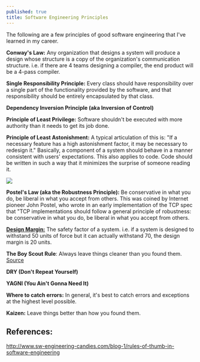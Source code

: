 ```yaml
---
published: true
title: Software Engineering Principles
---
```

The following are a few principles of good software engineering that I've learned in my career.

**Conway's Law:** Any organization that designs a system will produce a design whose structure is a copy of the organization's communication structure. i.e. if there are 4 teams designing a compiler, the end product will be a 4-pass compiler.

**Single Responsibility Principle:** Every class should have responsibility over a single part of the functionality provided by the software, and that responsibility should be entirely encapsulated by that class.

**Dependency Inversion Principle (aka Inversion of Control)**

**Principle of Least Privilege:** Software shouldn't be executed with more authority than it needs to get its job done.

**Principle of Least Astonishment:** A typical articulation of this is: "If a necessary feature has a high astonishment factor, it may be necessary to redesign it." Basically, a component of a system should behave in a manner consistent with users' expectations. This also applies to code. Code should be written in such a way that it minimizes the surprise of someone reading it.

![]({{site.cdn_path}}/2017/09/15/wtf.png)

**Postel's Law (aka the Robustness Principle):** Be conservative in what you do, be liberal in what you accept from others. This was coined by Internet pioneer John Postel, who wrote in an early implementation of the TCP spec that "TCP implementations should follow a general principle of robustness: be conservative in what you do, be liberal in what you accept from others.

**[Design Margin:](https://en.wikipedia.org/wiki/Factor_of_safety)** The safety factor of a system. i.e. if a system is designed to withstand 50 units of force but it can actually withstand 70, the design margin is 20 units. 

**The Boy Scout Rule**: Always leave things cleaner than you found them. [Source](http://programmer.97things.oreilly.com/wiki/index.php/The_Boy_Scout_Rule)

**DRY (Don't Repeat Yourself)**

**YAGNI (You Ain't Gonna Need It)**

**Where to catch errors:** In general, it's best to catch errors and exceptions at the highest level possible.

**Kaizen:** Leave things better than how you found them.

## References:

http://www.sw-engineering-candies.com/blog-1/rules-of-thumb-in-software-engineering
